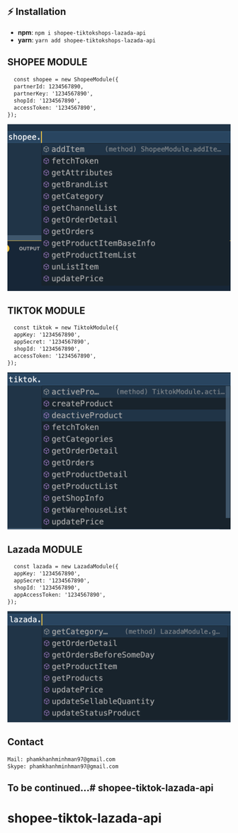 ## ⚡️ Installation

- **npm**: `npm i shopee-tiktokshops-lazada-api`
- **yarn**: `yarn add shopee-tiktokshops-lazada-api`

## SHOPEE MODULE

```
  const shopee = new ShopeeModule({
  partnerId: 1234567890,
  partnerKey: '1234567890',
  shopId: '1234567890',
  accessToken: '1234567890',
});
```

![alt](./src/assets/shopee.method.png)

## TIKTOK MODULE

```
  const tiktok = new TiktokModule({
  appKey: '1234567890',
  appSecret: '1234567890',
  shopId: '1234567890',
  accessToken: '1234567890',
});
```

![alt](./src/assets/tiktok.method.png)

## Lazada MODULE

```
  const lazada = new LazadaModule({
  appKey: '1234567890',
  appSecret: '1234567890',
  shopId: '1234567890',
  appAccessToken: '1234567890',
});
```

![alt](./src/assets/lazada.method.png)

## Contact

```
Mail: phamkhanhminhman97@gmail.com
Skype: phamkhanhminhman97@gmail.com
```

## To be continued...# shopee-tiktok-lazada-api

# shopee-tiktok-lazada-api
